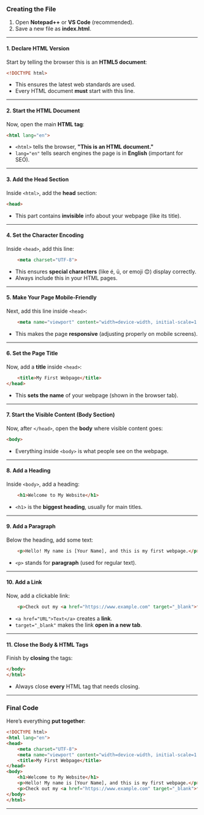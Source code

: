 ### **Creating the File**  
1. Open **Notepad++**  or **VS Code** (recommended).  
2. Save a new file as **index.html**.  

---

#### **1. Declare HTML Version**
Start by telling the browser this is an **HTML5 document**:  

```html
<!DOCTYPE html>
```
- This ensures the latest web standards are used.  
- Every HTML document **must** start with this line.  

---

#### **2. Start the HTML Document**  
Now, open the main **HTML tag**:  

```html
<html lang="en">
```
- `<html>` tells the browser, **"This is an HTML document."**  
- `lang="en"` tells search engines the page is in **English** (important for SEO).  

---

#### **3. Add the Head Section**  
Inside `<html>`, add the **head** section:  

```html
<head>
```
- This part contains **invisible** info about your webpage (like its title).  

---

#### **4. Set the Character Encoding**  
Inside `<head>`, add this line:  

```html
    <meta charset="UTF-8">
```
- This ensures **special characters** (like é, ü, or emoji 😊) display correctly.  
- Always include this in your HTML pages.  

---

#### **5. Make Your Page Mobile-Friendly**  
Next, add this line inside `<head>`:  

```html
    <meta name="viewport" content="width=device-width, initial-scale=1.0">
```
- This makes the page **responsive** (adjusting properly on mobile screens).  

---

#### **6. Set the Page Title**  
Now, add a **title** inside `<head>`:  

```html
    <title>My First Webpage</title>
</head>
```
- This **sets the name** of your webpage (shown in the browser tab).  

---

#### **7. Start the Visible Content (Body Section)**  
Now, after `</head>`, open the **body** where visible content goes:  

```html
<body>
```
- Everything inside `<body>` is what people see on the webpage.  

---

#### **8. Add a Heading**  
Inside `<body>`, add a heading:  

```html
    <h1>Welcome to My Website</h1>
```
- `<h1>` is the **biggest heading**, usually for main titles.  

---

#### **9. Add a Paragraph**  
Below the heading, add some text:  

```html
    <p>Hello! My name is [Your Name], and this is my first webpage.</p>
```
- `<p>` stands for **paragraph** (used for regular text).  

---

#### **10. Add a Link**  
Now, add a clickable link:  

```html
    <p>Check out my <a href="https://www.example.com" target="_blank">favorite website</a>.</p>
```
- `<a href="URL">Text</a>` creates a **link**.  
- `target="_blank"` makes the link **open in a new tab**.  

---

#### **11. Close the Body & HTML Tags**  
Finish by **closing** the tags:  

```html
</body>
</html>
```
- Always close **every** HTML tag that needs closing.  

---

### **Final Code**
Here’s everything **put together**:  

```html
<!DOCTYPE html>
<html lang="en">
<head>
    <meta charset="UTF-8">
    <meta name="viewport" content="width=device-width, initial-scale=1.0">
    <title>My First Webpage</title>
</head>
<body>
    <h1>Welcome to My Website</h1>
    <p>Hello! My name is [Your Name], and this is my first webpage.</p>
    <p>Check out my <a href="https://www.example.com" target="_blank">favorite website</a>.</p>
</body>
</html>
```

---
